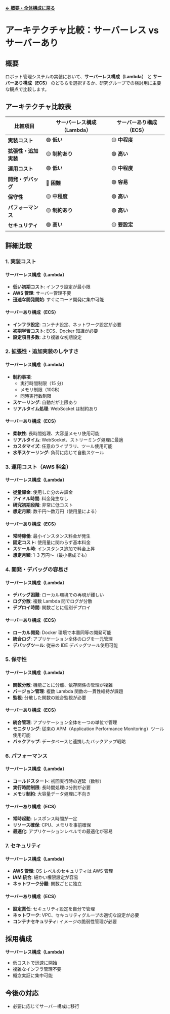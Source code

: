 **[← 概要・全体構成に戻る](./index.md)**
# アーキテクチャ比較：サーバーレス vs サーバーあり

## 概要

ロボット管理システムの実装において、**サーバーレス構成（Lambda）** と **サーバーあり構成（ECS）** のどちらを選択するか、研究グループでの検討用に主要な観点で比較します。

## アーキテクチャ比較表

| 比較項目             | サーバーレス構成（Lambda） | サーバーあり構成（ECS） |
| -------------------- | -------------------------- | ----------------------- |
| **実装コスト**       | 🟢 **低い**                | 🟡 **中程度**           |
| **拡張性・追加実装** | 🟡 **制約あり**            | 🟢 **高い**             |
| **運用コスト**       | 🟢 **低い**                | 🟡 **中程度**           |
| **開発・デバッグ**   | 🔴 **困難**                | 🟢 **容易**             |
| **保守性**           | 🟡 **中程度**              | 🟢 **高い**             |
| **パフォーマンス**   | 🟡 **制約あり**            | 🟢 **高い**             |
| **セキュリティ**     | 🟢 **高い**                | 🟡 **要設定**           |

## 詳細比較

### 1. 実装コスト

#### サーバーレス構成（Lambda）

- **低い初期コスト**: インフラ設定が最小限
- **AWS 管理**: サーバー管理不要
- **迅速な開発開始**: すぐにコード開発に集中可能

#### サーバーあり構成（ECS）

- **インフラ設定**: コンテナ設定、ネットワーク設定が必要
- **初期学習コスト**: ECS、Docker 知識が必要
- **設定項目多数**: より複雑な初期設定

### 2. 拡張性・追加実装のしやすさ

#### サーバーレス構成（Lambda）

- **制約事項**:
  - 実行時間制限（15 分）
  - メモリ制限（10GB）
  - 同時実行数制限
- **スケーリング**: 自動だが上限あり
- **リアルタイム処理**: WebSocket は制約あり

#### サーバーあり構成（ECS）

- **柔軟性**: 長時間処理、大容量メモリ使用可能
- **リアルタイム**: WebSocket、ストリーミング処理に最適
- **カスタマイズ**: 任意のライブラリ、ツール使用可能
- **水平スケーリング**: 負荷に応じて自動スケール

### 3. 運用コスト（AWS 料金）

#### サーバーレス構成（Lambda）

- **従量課金**: 使用した分のみ課金
- **アイドル時間**: 料金発生なし
- **研究初期段階**: 非常に低コスト
- **想定月額**: 数千円〜数万円（使用量による）

#### サーバーあり構成（ECS）

- **常時稼働**: 最小インスタンス料金が発生
- **固定コスト**: 使用量に関わらず基本料金
- **スケール時**: インスタンス追加で料金上昇
- **想定月額**: 1-3 万円〜（最小構成でも）

### 4. 開発・デバッグの容易さ

#### サーバーレス構成（Lambda）

- **デバッグ困難**: ローカル環境での再現が難しい
- **ログ分散**: 複数 Lambda 間でログが分散
- **デプロイ時間**: 関数ごとに個別デプロイ

#### サーバーあり構成（ECS）

- **ローカル開発**: Docker 環境で本番同等の開発可能
- **統合ログ**: アプリケーション全体のログを一元管理
- **デバッグツール**: 従来の IDE デバッグツール使用可能

### 5. 保守性

#### サーバーレス構成（Lambda）

- **関数分散**: 機能ごとに分離、依存関係の管理が複雑
- **バージョン管理**: 複数 Lambda 関数の一貫性維持が課題
- **監視**: 分散した関数の統合監視が必要

#### サーバーあり構成（ECS）

- **統合管理**: アプリケーション全体を一つの単位で管理
- **モニタリング**: 従来の APM（Application Performance Monitoring）ツール使用可能
- **バックアップ**: データベースと連携したバックアップ戦略

### 6. パフォーマンス

#### サーバーレス構成（Lambda）

- **コールドスタート**: 初回実行時の遅延（数秒）
- **実行時間制限**: 長時間処理は分割が必要
- **メモリ制約**: 大容量データ処理に不向き

#### サーバーあり構成（ECS）

- **常時起動**: レスポンス時間が一定
- **リソース確保**: CPU、メモリを事前確保
- **最適化**: アプリケーションレベルでの最適化が容易

### 7. セキュリティ

#### サーバーレス構成（Lambda）

- **AWS 管理**: OS レベルのセキュリティは AWS 管理
- **IAM 統合**: 細かい権限設定が容易
- **ネットワーク分離**: 関数ごとに独立

#### サーバーあり構成（ECS）

- **設定責任**: セキュリティ設定を自分で管理
- **ネットワーク**: VPC、セキュリティグループの適切な設定が必要
- **コンテナセキュリティ**: イメージの脆弱性管理が必要

## 採用構成

**サーバーレス構成（Lambda）**

- 低コストで迅速に開始
- 複雑なインフラ管理不要
- 概念実証に集中可能


## 今後の対応

- 必要に応じてサーバー構成に移行

